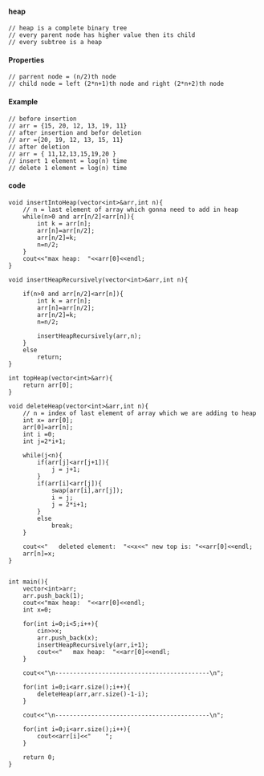 #### heap

    // heap is a complete binary tree
    // every parent node has higher value then its child
    // every subtree is a heap

#### Properties 

    // parrent node = (n/2)th node
    // child node = left (2*n+1)th node and right (2*n+2)th node

#### Example

    // before insertion
    // arr = {15, 20, 12, 13, 19, 11}
    // after insertion and befor deletion
    // arr ={20, 19, 12, 13, 15, 11}
    // after deletion
    // arr = { 11,12,13,15,19,20 }
    // insert 1 element = log(n) time
    // delete 1 element = log(n) time


#### code

    void insertIntoHeap(vector<int>&arr,int n){
        // n = last element of array which gonna need to add in heap
        while(n>0 and arr[n/2]<arr[n]){
            int k = arr[n];
            arr[n]=arr[n/2];
            arr[n/2]=k;
            n=n/2;
        }
        cout<<"max heap:  "<<arr[0]<<endl;
    }

    void insertHeapRecursively(vector<int>&arr,int n){

        if(n>0 and arr[n/2]<arr[n]){
            int k = arr[n];
            arr[n]=arr[n/2];
            arr[n/2]=k;
            n=n/2;

            insertHeapRecursively(arr,n);
        }
        else
            return;
    }

    int topHeap(vector<int>&arr){
        return arr[0];
    }

    void deleteHeap(vector<int>&arr,int n){
        // n = index of last element of array which we are adding to heap
        int x= arr[0];
        arr[0]=arr[n];
        int i =0;
        int j=2*i+1;

        while(j<n){
            if(arr[j]<arr[j+1]){
                j = j+1;
            }
            if(arr[i]<arr[j]){
                swap(arr[i],arr[j]);
                i = j;
                j = 2*i+1;
            }
            else
                break;
        }

        cout<<"   deleted element:  "<<x<<" new top is: "<<arr[0]<<endl;
        arr[n]=x;
    }


    int main(){
        vector<int>arr;
        arr.push_back(1);
        cout<<"max heap:  "<<arr[0]<<endl;
        int x=0;

        for(int i=0;i<5;i++){
            cin>>x;
            arr.push_back(x);
            insertHeapRecursively(arr,i+1);
            cout<<"   max heap:  "<<arr[0]<<endl;
        }

        cout<<"\n-------------------------------------------\n";

        for(int i=0;i<arr.size();i++){
            deleteHeap(arr,arr.size()-1-i);
        }

        cout<<"\n-------------------------------------------\n";

        for(int i=0;i<arr.size();i++){
            cout<<arr[i]<<"    ";
        }

        return 0;
    }
